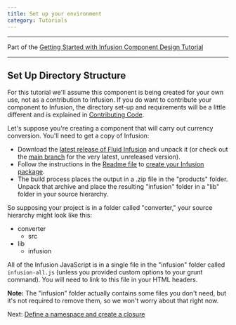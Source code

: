```yaml
---
title: Set up your environment
category: Tutorials
---
```


---
Part of the [Getting Started with Infusion Component Design Tutorial](GettingStartedWithInfusion.md)

---

## Set Up Directory Structure

For this tutorial we'll assume this component is being created for your own use, not as a contribution to Infusion. If
you do want to contribute your component to Infusion, the directory set-up and requirements will be a little different
and is explained in [Contributing Code](https://fluidproject.atlassian.net/wiki/spaces/fluid/pages/11585981/Contributing+Code).

Let's suppose you're creating a component that will carry out currency conversion. You'll need to get a copy of
Infusion:

* Download the [latest release of Fluid Infusion](https://github.com/fluid-project/infusion/releases/) and unpack it
  (or check out the [main branch](https://github.com/fluid-project/infusion) for the very latest, unreleased version).
* Follow the instructions in the [Readme file](https://github.com/fluid-project/infusion/blob/main/README.md) to
  [create your Infusion package](https://github.com/fluid-project/infusion/blob/main/README.md#how-do-i-create-an-infusion-package).
* The build process places the output in a .zip file in the "products" folder. Unpack that archive and place the
  resulting "infusion" folder in a "lib" folder in your source hierarchy.

So supposing your project is in a folder called "converter," your source hierarchy might look like this:

* converter
  * src
* lib
  * infusion

All of the Infusion JavaScript is in a single file in the "infusion" folder called ```infusion-all.js``` (unless you
provided custom options to your grunt command). You will need to link to this file in your HTML headers.

<div class="infusion-docs-note">
    <strong>Note:</strong> The "infusion" folder actually contains some files you don't need, but it's not required to
    remove them, so we won't worry about that right now.
</div>

Next: [Define a namespace and create a closure](DefineANamespaceAndCreateAClosure.md)
